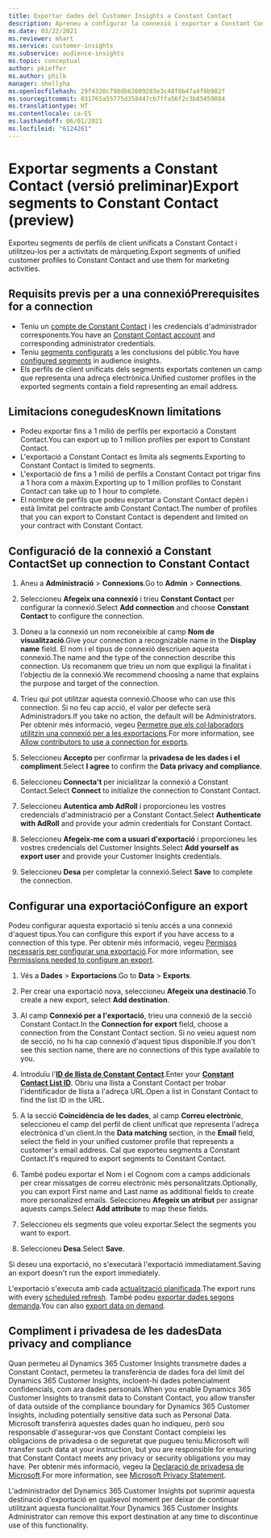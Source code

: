 ```yaml
---
title: Exportar dades del Customer Insights a Constant Contact
description: Apreneu a configurar la connexió i exportar a Constant Contact.
ms.date: 03/22/2021
ms.reviewer: mhart
ms.service: customer-insights
ms.subservice: audience-insights
ms.topic: conceptual
author: pkieffer
ms.author: philk
manager: shellyha
ms.openlocfilehash: 29f4320c798db62609283e3c48f0b47a4f0b982f
ms.sourcegitcommit: 831765a55775d358447cb7ffa56f2c3b85459084
ms.translationtype: HT
ms.contentlocale: ca-ES
ms.lasthandoff: 06/01/2021
ms.locfileid: "6124261"
---
```

# <a name="export-segments-to-constant-contact-preview"></a><span data-ttu-id="01151-103">Exportar segments a Constant Contact (versió preliminar)</span><span class="sxs-lookup"><span data-stu-id="01151-103">Export segments to Constant Contact (preview)</span></span>

<span data-ttu-id="01151-104">Exporteu segments de perfils de client unificats a Constant Contact i utilitzeu-los per a activitats de màrqueting.</span><span class="sxs-lookup"><span data-stu-id="01151-104">Export segments of unified customer profiles to Constant Contact and use them for marketing activities.</span></span> 

## <a name="prerequisites-for-a-connection"></a><span data-ttu-id="01151-105">Requisits previs per a una connexió</span><span class="sxs-lookup"><span data-stu-id="01151-105">Prerequisites for a connection</span></span>

-   <span data-ttu-id="01151-106">Teniu un [compte de Constant Contact](https://www.constantcontact.com/account-home) i les credencials d'administrador corresponents.</span><span class="sxs-lookup"><span data-stu-id="01151-106">You have an [Constant Contact account](https://www.constantcontact.com/account-home) and corresponding administrator credentials.</span></span>
-   <span data-ttu-id="01151-107">Teniu [segments configurats](segments.md) a les conclusions del públic.</span><span class="sxs-lookup"><span data-stu-id="01151-107">You have [configured segments](segments.md) in audience insights.</span></span>
-   <span data-ttu-id="01151-108">Els perfils de client unificats dels segments exportats contenen un camp que representa una adreça electrònica.</span><span class="sxs-lookup"><span data-stu-id="01151-108">Unified customer profiles in the exported segments contain a field representing an email address.</span></span>

## <a name="known-limitations"></a><span data-ttu-id="01151-109">Limitacions conegudes</span><span class="sxs-lookup"><span data-stu-id="01151-109">Known limitations</span></span>

- <span data-ttu-id="01151-110">Podeu exportar fins a 1 milió de perfils per exportació a Constant Contact.</span><span class="sxs-lookup"><span data-stu-id="01151-110">You can export up to 1 million profiles per export to Constant Contact.</span></span>
- <span data-ttu-id="01151-111">L'exportació a Constant Contact es limita als segments.</span><span class="sxs-lookup"><span data-stu-id="01151-111">Exporting to Constant Contact is limited to segments.</span></span>
- <span data-ttu-id="01151-112">L'exportació de fins a 1 milió de perfils a Constant Contact pot trigar fins a 1 hora com a màxim.</span><span class="sxs-lookup"><span data-stu-id="01151-112">Exporting up to 1 million profiles to Constant Contact can take up to 1 hour to complete.</span></span> 
- <span data-ttu-id="01151-113">El nombre de perfils que podeu exportar a Constant Contact depèn i està limitat pel contracte amb Constant Contact.</span><span class="sxs-lookup"><span data-stu-id="01151-113">The number of profiles that you can export to Constant Contact is dependent and limited on your contract with Constant Contact.</span></span>

## <a name="set-up-connection-to-constant-contact"></a><span data-ttu-id="01151-114">Configuració de la connexió a Constant Contact</span><span class="sxs-lookup"><span data-stu-id="01151-114">Set up connection to Constant Contact</span></span>

1. <span data-ttu-id="01151-115">Aneu a **Administració** > **Connexions**.</span><span class="sxs-lookup"><span data-stu-id="01151-115">Go to **Admin** > **Connections**.</span></span>

1. <span data-ttu-id="01151-116">Seleccioneu **Afegeix una connexió** i trieu **Constant Contact** per configurar la connexió.</span><span class="sxs-lookup"><span data-stu-id="01151-116">Select **Add connection** and choose **Constant Contact** to configure the connection.</span></span>

1. <span data-ttu-id="01151-117">Doneu a la connexió un nom reconeixible al camp **Nom de visualització**.</span><span class="sxs-lookup"><span data-stu-id="01151-117">Give your connection a recognizable name in the **Display name** field.</span></span> <span data-ttu-id="01151-118">El nom i el tipus de connexió descriuen aquesta connexió.</span><span class="sxs-lookup"><span data-stu-id="01151-118">The name and the type of the connection describe this connection.</span></span> <span data-ttu-id="01151-119">Us recomanem que trieu un nom que expliqui la finalitat i l'objectiu de la connexió.</span><span class="sxs-lookup"><span data-stu-id="01151-119">We recommend choosing a name that explains the purpose and target of the connection.</span></span>

1. <span data-ttu-id="01151-120">Trieu qui pot utilitzar aquesta connexió.</span><span class="sxs-lookup"><span data-stu-id="01151-120">Choose who can use this connection.</span></span> <span data-ttu-id="01151-121">Si no feu cap acció, el valor per defecte serà Administradors.</span><span class="sxs-lookup"><span data-stu-id="01151-121">If you take no action, the default will be Administrators.</span></span> <span data-ttu-id="01151-122">Per obtenir més informació, vegeu [Permetre que els col·laboradors utilitzin una connexió per a les exportacions](connections.md#allow-contributors-to-use-a-connection-for-exports).</span><span class="sxs-lookup"><span data-stu-id="01151-122">For more information, see [Allow contributors to use a connection for exports](connections.md#allow-contributors-to-use-a-connection-for-exports).</span></span>

1. <span data-ttu-id="01151-123">Seleccioneu **Accepto** per confirmar la **privadesa de les dades i el compliment**.</span><span class="sxs-lookup"><span data-stu-id="01151-123">Select **I agree** to confirm the **Data privacy and compliance**.</span></span>

1. <span data-ttu-id="01151-124">Seleccioneu **Connecta't** per inicialitzar la connexió a Constant Contact.</span><span class="sxs-lookup"><span data-stu-id="01151-124">Select **Connect** to initialize the connection to Constant Contact.</span></span>

1. <span data-ttu-id="01151-125">Seleccioneu **Autentica amb AdRoll** i proporcioneu les vostres credencials d'administració per a Constant Contact.</span><span class="sxs-lookup"><span data-stu-id="01151-125">Select **Authenticate with AdRoll** and provide your admin credentials for Constant Contact.</span></span> 

1. <span data-ttu-id="01151-126">Seleccioneu **Afegeix-me com a usuari d'exportació** i proporcioneu les vostres credencials del Customer Insights.</span><span class="sxs-lookup"><span data-stu-id="01151-126">Select **Add yourself as export user** and provide your Customer Insights credentials.</span></span>

1. <span data-ttu-id="01151-127">Seleccioneu **Desa** per completar la connexió.</span><span class="sxs-lookup"><span data-stu-id="01151-127">Select **Save** to complete the connection.</span></span>

## <a name="configure-an-export"></a><span data-ttu-id="01151-128">Configurar una exportació</span><span class="sxs-lookup"><span data-stu-id="01151-128">Configure an export</span></span>

<span data-ttu-id="01151-129">Podeu configurar aquesta exportació si teniu accés a una connexió d'aquest tipus.</span><span class="sxs-lookup"><span data-stu-id="01151-129">You can configure this export if you have access to a connection of this type.</span></span> <span data-ttu-id="01151-130">Per obtenir més informació, vegeu [Permisos necessaris per configurar una exportació](export-destinations.md#set-up-a-new-export).</span><span class="sxs-lookup"><span data-stu-id="01151-130">For more information, see [Permissions needed to configure an export](export-destinations.md#set-up-a-new-export).</span></span>

1. <span data-ttu-id="01151-131">Vés a **Dades** > **Exportacions**.</span><span class="sxs-lookup"><span data-stu-id="01151-131">Go to **Data** > **Exports**.</span></span>

1. <span data-ttu-id="01151-132">Per crear una exportació nova, seleccioneu **Afegeix una destinació**.</span><span class="sxs-lookup"><span data-stu-id="01151-132">To create a new export, select **Add destination**.</span></span>

1. <span data-ttu-id="01151-133">Al camp **Connexió per a l'exportació**, trieu una connexió de la secció Constant Contact.</span><span class="sxs-lookup"><span data-stu-id="01151-133">In the **Connection for export** field, choose a connection from the Constant Contact section.</span></span> <span data-ttu-id="01151-134">Si no veieu aquest nom de secció, no hi ha cap connexió d'aquest tipus disponible.</span><span class="sxs-lookup"><span data-stu-id="01151-134">If you don't see this section name, there are no connections of this type available to you.</span></span>

1. <span data-ttu-id="01151-135">Introduïu l'[**ID de llista de Constant Contact**](https://app.constantcontact.com/pages/contacts/ui#lists).</span><span class="sxs-lookup"><span data-stu-id="01151-135">Enter your [**Constant Contact List ID**](https://app.constantcontact.com/pages/contacts/ui#lists).</span></span> <span data-ttu-id="01151-136">Obriu una llista a Constant Contact per trobar l'identificador de llista a l'adreça URL.</span><span class="sxs-lookup"><span data-stu-id="01151-136">Open a list in Constant Contact to find the list ID in the URL.</span></span>

1. <span data-ttu-id="01151-137">A la secció **Coincidència de les dades**, al camp **Correu electrònic**, seleccioneu el camp del perfil de client unificat que representa l'adreça electrònica d'un client.</span><span class="sxs-lookup"><span data-stu-id="01151-137">In the **Data matching** section, in the **Email** field, select the field in your unified customer profile that represents a customer's email address.</span></span> <span data-ttu-id="01151-138">Cal que exporteu segments a Constant Contact.</span><span class="sxs-lookup"><span data-stu-id="01151-138">It's required to export segments to Constant Contact.</span></span>

1. <span data-ttu-id="01151-139">També podeu exportar el Nom i el Cognom com a camps addicionals per crear missatges de correu electrònic més personalitzats.</span><span class="sxs-lookup"><span data-stu-id="01151-139">Optionally, you can export First name and Last name as additional fields to create more personalized emails.</span></span> <span data-ttu-id="01151-140">Seleccioneu **Afegeix un atribut** per assignar aquests camps.</span><span class="sxs-lookup"><span data-stu-id="01151-140">Select **Add attribute** to map these fields.</span></span>

1. <span data-ttu-id="01151-141">Seleccioneu els segments que voleu exportar.</span><span class="sxs-lookup"><span data-stu-id="01151-141">Select the segments you want to export.</span></span>

1. <span data-ttu-id="01151-142">Seleccioneu **Desa**.</span><span class="sxs-lookup"><span data-stu-id="01151-142">Select **Save**.</span></span>

<span data-ttu-id="01151-143">Si deseu una exportació, no s'executarà l'exportació immediatament.</span><span class="sxs-lookup"><span data-stu-id="01151-143">Saving an export doesn't run the export immediately.</span></span>

<span data-ttu-id="01151-144">L'exportació s'executa amb cada [actualització planificada](system.md#schedule-tab).</span><span class="sxs-lookup"><span data-stu-id="01151-144">The export runs with every [scheduled refresh](system.md#schedule-tab).</span></span> <span data-ttu-id="01151-145">També podeu [exportar dades segons demanda](export-destinations.md#run-exports-on-demand).</span><span class="sxs-lookup"><span data-stu-id="01151-145">You can also [export data on demand](export-destinations.md#run-exports-on-demand).</span></span> 


## <a name="data-privacy-and-compliance"></a><span data-ttu-id="01151-146">Compliment i privadesa de les dades</span><span class="sxs-lookup"><span data-stu-id="01151-146">Data privacy and compliance</span></span>

<span data-ttu-id="01151-147">Quan permeteu al Dynamics 365 Customer Insights transmetre dades a Constant Contact, permeteu la transferència de dades fora del límit del Dynamics 365 Customer Insights, incloent-hi dades potencialment confidencials, com ara dades personals.</span><span class="sxs-lookup"><span data-stu-id="01151-147">When you enable Dynamics 365 Customer Insights to transmit data to Constant Contact, you allow transfer of data outside of the compliance boundary for Dynamics 365 Customer Insights, including potentially sensitive data such as Personal Data.</span></span> <span data-ttu-id="01151-148">Microsoft transferirà aquestes dades quan ho indiqueu, però sou responsable d'assegurar-vos que Constant Contact compleixi les obligacions de privadesa o de seguretat que pugueu teniu.</span><span class="sxs-lookup"><span data-stu-id="01151-148">Microsoft will transfer such data at your instruction, but you are responsible for ensuring that Constant Contact meets any privacy or security obligations you may have.</span></span> <span data-ttu-id="01151-149">Per obtenir més informació, vegeu la [Declaració de privadesa de Microsoft](https://go.microsoft.com/fwlink/?linkid=396732).</span><span class="sxs-lookup"><span data-stu-id="01151-149">For more information, see [Microsoft Privacy Statement](https://go.microsoft.com/fwlink/?linkid=396732).</span></span>

<span data-ttu-id="01151-150">L'administrador del Dynamics 365 Customer Insights pot suprimir aquesta destinació d'exportació en qualsevol moment per deixar de continuar utilitzant aquesta funcionalitat.</span><span class="sxs-lookup"><span data-stu-id="01151-150">Your Dynamics 365 Customer Insights Administrator can remove this export destination at any time to discontinue use of this functionality.</span></span>
